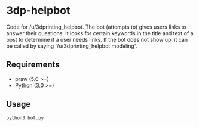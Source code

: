 # 3dp-helpbot

Code for /u/3dprinting_helpbot. The bot (attempts to) gives users links to answer their questions. It looks for certain keywords in the title and text of a post to determine if a user needs links. If the bot does not show up, it can be called by saying '/u/3dprinting_helpbot modeling'. 

## Requirements

- praw (5.0 >=)
- Python (3.0 >=)

## Usage

```python3 bot.py```
